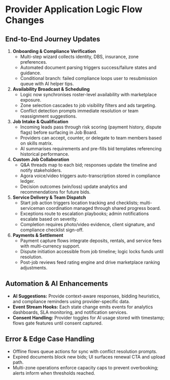 # Provider Application Logic Flow Changes

## End-to-End Journey Updates
1. **Onboarding & Compliance Verification**
   - Multi-step wizard collects identity, DBS, insurance, zone preferences.
   - Automated document parsing triggers success/failure states and guidance.
   - Conditional branch: failed compliance loops user to resubmission queue with AI helper tips.
2. **Availability Broadcast & Scheduling**
   - Logic now synchronises roster-level availability with marketplace exposure.
   - Zone selection cascades to job visibility filters and ads targeting.
   - Conflict detection prompts immediate resolution or team reassignment suggestions.
3. **Job Intake & Qualification**
   - Incoming leads pass through risk scoring (payment history, dispute flags) before surfacing in Job Board.
   - Providers can accept, counter, or delegate to team members based on skills matrix.
   - AI summarises requirements and pre-fills bid templates referencing historical performance.
4. **Custom Job Collaboration**
   - Q&A threads map to each bid; responses update the timeline and notify stakeholders.
   - Agora voice/video triggers auto-transcription stored in compliance ledger.
   - Decision outcomes (win/loss) update analytics and recommendations for future bids.
5. **Service Delivery & Team Dispatch**
   - Start job action triggers location tracking and checklists; multi-serviceman coordination managed through shared progress board.
   - Exceptions route to escalation playbooks; admin notifications escalate based on severity.
   - Completion requires photo/video evidence, client signature, and compliance checklist sign-off.
6. **Payments & Settlement**
   - Payment capture flows integrate deposits, rentals, and service fees with multi-currency support.
   - Dispute initiation accessible from job timeline; logic locks funds until resolution.
   - Post-job reviews feed rating engine and drive marketplace ranking adjustments.

## Automation & AI Enhancements
- **AI Suggestions:** Provide context-aware responses, bidding heuristics, and compliance reminders using provider-specific data.
- **Event Stream Hooks:** Each state change emits events for analytics dashboards, SLA monitoring, and notification services.
- **Consent Handling:** Provider toggles for AI usage stored with timestamp; flows gate features until consent captured.

## Error & Edge Case Handling
- Offline flows queue actions for sync with conflict resolution prompts.
- Expired documents block new bids; UI surfaces renewal CTA and upload path.
- Multi-zone operations enforce capacity caps to prevent overbooking; alerts inform when thresholds reached.
